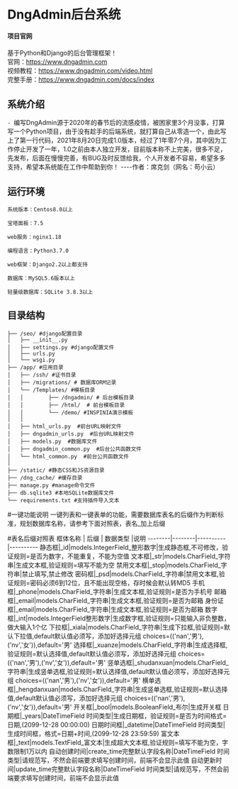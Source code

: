 # DngAdmin后台系统

#### 项目官网  
基于Python和Django的后台管理框架！  
官网：https://www.dngadmin.com  
视频教程：https://www.dngadmin.com/video.html  
完整手册：https://www.dngadmin.com/docs/index  

## 系统介绍
`- `编写DngAdmin源于2020年的春节后的流感疫情，被困家里3个月没事，打算写一个Python项目，由于没有趁手的后端系统，就打算自己从零造一个，由此写上了第一行代码，2021年8月20日完成1.0版本，经过了1年零7个月，其中因为工作停止开发了一年，1.0之前由本人独立开发，目前版本称不上完美，很多不足，先发布，后面在慢慢完善，有BUG及时反馈给我，个人开发者不容易，希望多多支持，希望本系统能在工作中帮助到你！
  ----作者：席克剑（网名：苟小云）
## 运行环境
```
系统版本：Centos8.0以上 

宝塔面板：7.5

web服务：nginx1.18

编程语言：Python3.7.0

web框架：Django2.2以上都支持

数据库：MySQL5.6版本以上

轻量级数据库：SQLite 3.8.3以上
```
## 目录结构
```
├── /seo/ #django配置目录
│   ├── __init__.py
│   ├── settings.py #django配置文件
│   ├── urls.py
│   └── wsgi.py
├── /app/ #应用目录
│   ├── /ssh/ #证书目录
│   ├── /migrations/ # 数据库ORM记录
│   └── /Templates/ #模板目录
│   │        ├── /dngadmin/ # 后台模板目录
│   │        ├── /html/  # 前台模板目录
│   │        └── /demo/ #INSPINIA演示模板
│   │
│   ├── html_urls.py  #前台URL映射文件
│   ├── dngadmin_urls.py  #后台URL映射文件
│   ├── models.py  #数据库文件
│   ├── dngadmin_common.py  #后台公共函数文件
│   └── html_common.py  #前台公共函数文件
│
├── /static/ #静态CSS和JS资源目录
├── /dng_cache/ #缓存目录
├── manage.py #manage命令文件
├── db.sqlite3 #本地SQLite数据库文件
└── requirements.txt #支持插件导入文本

```
#一键功能说明
一键列表和一键表单的功能，需要数据库表名的后缀作为判断标准，规划数据库名称，请参考下面对照表，表名_加上后缀

#表名后缀对照表
框体名称 | 后缀 | 数据类型 |说明
--------|--------|----------|----------
静态框|_id|models.IntegerField_整形数字|生成静态框,不可修改，验证规则=是否为数字，不能重复，不能为空值 
文本框|_str|models.CharField_字符串|生成文本框,验证规则=填写不能为空
禁用文本框|_stop|models.CharField_字符串|禁止填写,禁止修改
密码框|_psd|models.CharField_字符串|禁用文本框,验证规则=密码必须6到12位，且不能出现空格，存时候会默认转MD5
手机框|_phone|models.CharField_字符串|生成文本框,验证规则=是否为手机号
邮箱框|_email|models.CharField_字符串|生成文本框,验证规则=是否为邮箱
身份证框|_email|models.CharField_字符串|生成文本框,验证规则=是否为邮箱
数字框|_int|models.IntegerField整形数字|生成数字框,验证规则=只能输入非负整数，做大输入1个亿
下拉框|_xiala|models.CharField_字符串|生成下拉框,验证规则=默认下拉值,default默认值必须写，添加好选择元组  choices=(('nan','男'),('nv','女')),default='男'
选择框|_xuanze|models.CharField_字符串|生成选择框,验证规则=默认选择值,default默认值必须写，添加好选择元组  choices=(('nan','男'),('nv','女')),default='男'
竖单选框|_shudanxuan|models.CharField_字符串|生成竖单选框,验证规则=默认选择值,default默认值必须写，添加好选择元组  choices=(('nan','男'),('nv','女')),default='男'
横单选框|_hengdanxuan|models.CharField_字符串|生成竖单选框,验证规则=默认选择值,default默认值必须写，添加好选择元组  choices=(('nan','男'),('nv','女')),default='男'
开关框|_bool|models.BooleanField_布尔|生成开关框
日期框|_years|DateTimeField 时间类型|生成日期框，验证规则=是否为时间格式=日期,(2099-12-28 00:00:00)
日期时间框|_datetime|DateTimeField 时间类型|生成时间框，格式=日期+时间,(2099-12-28 23:59:59)
富文本框|_text|models.TextField_富文本|生成超大文本框,验证规则=填写不能为空，字数限制1万以内
自动创建时间|create_time完整默认字段名称|DateTimeField 时间类型|请规范写，不然会前端要求填写创建时间，前端不会显示此值
自动更新时间|update_time完整默认字段名称|DateTimeField 时间类型|请规范写，不然会前端要求填写创建时间，前端不会显示此值